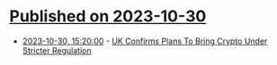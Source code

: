 # [Published on 2023-10-30](index.md)

* [2023-10-30, 15:20:00](https://news.slashdot.org/story/23/10/30/1158235/uk-confirms-plans-to-bring-crypto-under-stricter-regulation?utm_source=rss1.0mainlinkanon&utm_medium=feed) - [UK Confirms Plans To Bring Crypto Under Stricter Regulation](https://news.slashdot.org/story/23/10/30/1158235/uk-confirms-plans-to-bring-crypto-under-stricter-regulation?utm_source=rss1.0mainlinkanon&utm_medium=feed)
